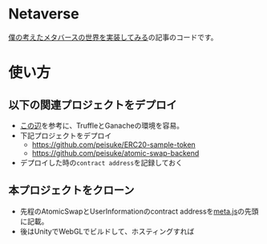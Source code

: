 # Netaverse

[僕の考えたメタバースの世界を実装してみる](https://qiita.com/peisuke/items/e876e7be3ba4b5fa5aa3)の記事のコードです。

# 使い方

## 以下の関連プロジェクトをデプロイ

- [この辺](https://qiita.com/romorimori/items/155bb1f5e4cced629ce8)を参考に、TruffleとGanacheの環境を容易。
- 下記プロジェクトをデプロイ
  - https://github.com/peisuke/ERC20-sample-token
  - https://github.com/peisuke/atomic-swap-backend
- デプロイした時の`contract address`を記録しておく

## 本プロジェクトをクローン

- 先程のAtomicSwapとUserInformationのcontract addressを[meta.js](https://github.com/peisuke/Netaverse/blob/master/Assets/WebGLTemplates/Tmpl/TemplateData/meta.js)の先頭に記載。
- 後はUnityでWebGLでビルドして、ホスティングすれば
